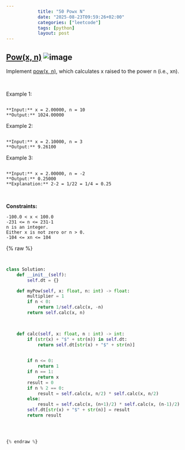 ```yaml
---
            title: "50 Powx N"
            date: "2025-08-23T09:59:26+02:00"
            categories: ["leetcode"]
            tags: [python]
            layout: post
---
```

            
## [Pow(x, n)](https://leetcode.com/problems/powx-n) ![image](https://img.shields.io/badge/Difficulty-Medium-orange)

Implement [pow(x, n)](https://www.cplusplus.com/reference/valarray/pow/), which calculates x raised to the power n (i.e., xn).

 

Example 1:

```

**Input:** x = 2.00000, n = 10
**Output:** 1024.00000

```

Example 2:

```

**Input:** x = 2.10000, n = 3
**Output:** 9.26100

```

Example 3:

```

**Input:** x = 2.00000, n = -2
**Output:** 0.25000
**Explanation:** 2-2 = 1/22 = 1/4 = 0.25

```

 

**Constraints:**

	-100.0 < x < 100.0
	-231 <= n <= 231-1
	n is an integer.
	Either x is not zero or n > 0.
	-104 <= xn <= 104

{% raw %}


```python


class Solution:
    def __init__(self):
        self.dt = {}

    def myPow(self, x: float, n: int) -> float:
        multiplier = 1
        if n < 0:
            return 1/self.calc(x, -n) 
        return self.calc(x, n) 
        


    def calc(self, x: float, n : int) -> int:
        if (str(x) + "$" + str(n)) in self.dt:
            return self.dt[str(x) + "$" + str(n)]

        
        if n <= 0:
            return 1
        if n == 1:
            return x
        result = 0
        if n % 2 == 0:
            result = self.calc(x, n/2) * self.calc(x, n/2)
        else:
            result = self.calc(x, (n+1)/2) * self.calc(x, (n-1)/2)
        self.dt[str(x) + "$" + str(n)] = result
        return result

      


{% endraw %}
```
